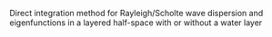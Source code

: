 Direct integration method for Rayleigh/Scholte wave dispersion and eigenfunctions in a layered half-space with or without a water layer
